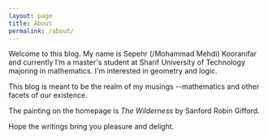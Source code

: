 ```yaml
---
layout: page
title: About
permalink: /about/
---
```


Welcome to this blog. My name is Sepehr (/Mohammad Mehdi) Kooranifar and currently I’m a master's student at Sharif University of Technology majoring in mathematics. I'm interested in geometry and logic. 

This blog is meant to be the realm of my musings --mathematics and other facets of our existence.

<!-- My email is ``[mylastname][atsign]gmail.com`` if you would like to contact me. -->

<!-- Also if you, are a student too, I would like to encourage creating your own blog. Here [some link] I fully described how this blog is set up, so that you can make one alike if you wish. -->

The painting on the homepage is _The Wilderness_ by Sanford Robin Gifford.

Hope the writings bring you pleasure and delight.

